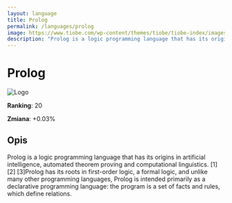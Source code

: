 ```yaml
---
layout: language
title: Prolog
permalink: /languages/prolog
image: https://www.tiobe.com/wp-content/themes/tiobe/tiobe-index/images/Prolog.png
description: "Prolog is a logic programming language that has its origins in artificial intelligence, automated theorem proving and computational linguistics. [1] [2] [3]Prolog has its roots in first-order logic, a formal logic, and unlike many other programming languages, Prolog is intended primarily as a declarative programming language: the program is a set of facts and rules, which define relations."
---
```


# Prolog

![Logo](https://www.tiobe.com/wp-content/themes/tiobe/tiobe-index/images/Prolog.png)

**Ranking**: 20

**Zmiana**: +0.03%    

## Opis

Prolog is a logic programming language that has its origins in artificial intelligence, automated theorem proving and computational linguistics. [1] [2] [3]Prolog has its roots in first-order logic, a formal logic, and unlike many other programming languages, Prolog is intended primarily as a declarative programming language: the program is a set of facts and rules, which define relations.
